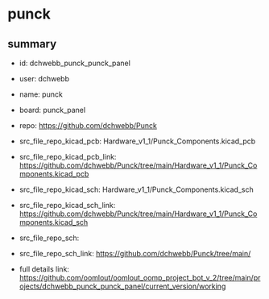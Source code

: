 # punck
 
## summary 
* id: dchwebb_punck_punck_panel
* user: dchwebb
* name: punck
* board: punck_panel
* repo: https://github.com/dchwebb/Punck
* src_file_repo_kicad_pcb: Hardware_v1_1/Punck_Components.kicad_pcb
* src_file_repo_kicad_pcb_link: https://github.com/dchwebb/Punck/tree/main/Hardware_v1_1/Punck_Components.kicad_pcb
* src_file_repo_kicad_sch: Hardware_v1_1/Punck_Components.kicad_sch
* src_file_repo_kicad_sch_link: https://github.com/dchwebb/Punck/tree/main/Hardware_v1_1/Punck_Components.kicad_sch

* src_file_repo_sch: 
* src_file_repo_sch_link: https://github.com/dchwebb/Punck/tree/main/
* full details link: https://github.com/oomlout/oomlout_oomp_project_bot_v_2/tree/main/projects/dchwebb_punck_punck_panel/current_version/working  






